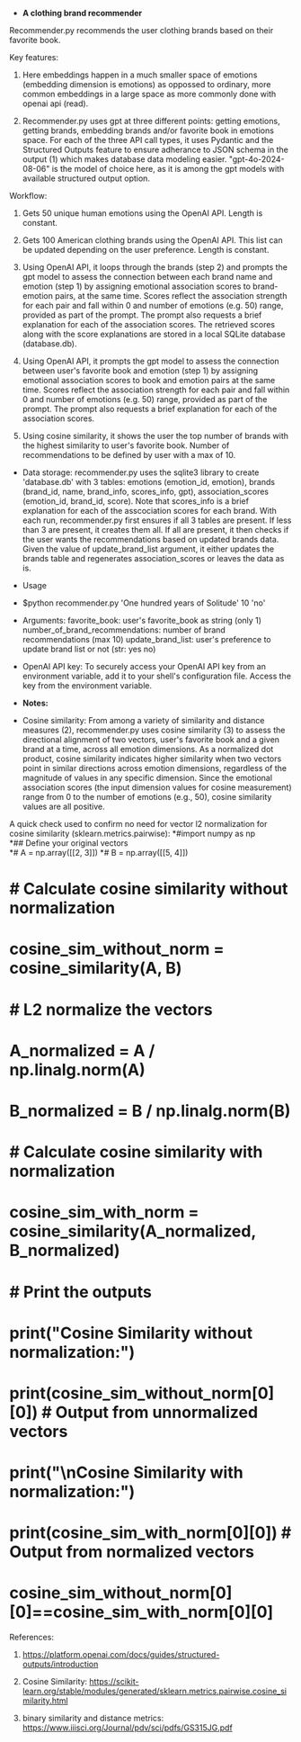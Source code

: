 * **A clothing brand recommender**


Recommender.py recommends the user clothing brands based on their favorite book. 

Key features:
1. Here embeddings happen in a much smaller space of emotions (embedding dimension is emotions) as oppossed to ordinary, more common embeddings in a large space as more commonly done with openai api (read).

2. Recommender.py uses gpt at three different points: getting emotions, getting brands, embedding brands and/or favorite book in emotions space. For each of the three API call types, it uses Pydantic and the Structured Outputs feature to ensure adherance to JSON schema in the output (1) which makes database data modeling easier. "gpt-4o-2024-08-06" is the model of choice here, as it is among the gpt models with available structured output option. 

Workflow:
1. Gets 50 unique human emotions using the OpenAI API. Length is constant.

2. Gets 100 American clothing brands using the OpenAI API. This list can be updated depending on the user preference. Length is constant.

3. Using OpenAI API, it loops through the brands (step 2) and prompts the gpt model to assess the connection between each brand name and emotion (step 1) by assigning emotional association scores to brand-emotion pairs, at the same time. Scores reflect the association strength for each pair and fall within 0 and number of emotions (e.g. 50) range, provided as part of the prompt. The prompt also requests a brief explanation for each of the association scores. The retrieved scores along with the score explanations are stored in a local SQLite database (database.db).

4. Using OpenAI API, it prompts the gpt model to assess the connection between user's favorite book and emotion (step 1) by assigning emotional association scores to book and emotion pairs at the same time. Scores reflect the association strength for each pair and fall within 0 and number of emotions (e.g. 50) range, provided as part of the prompt. The prompt also requests a brief explanation for each of the association scores.

5. Using cosine similarity, it shows the user the top number of brands with the highest similarity to user's favorite book. Number of recommendations to be defined by user with a max of 10.


* Data storage: recommender.py uses the sqlite3 library to create 'database.db' with 3 tables: 
emotions (emotion_id, emotion), brands (brand_id, name, brand_info, scores_info, gpt), association_scores (emotion_id, brand_id, score). Note that scores_info is a brief explanation for each of the asscociation scores for each brand. With each run, recommender.py first ensures if all 3 tables are present. If less than 3 are present, it creates them all. If all are present, it then checks if the user wants the recommendations based on updated brands data. Given the value of update_brand_list argument, it either updates the brands table and regenerates association_scores or leaves the data as is. 

* Usage
* $python recommender.py 'One hundred years of Solitude' 10 'no'

* Arguments:
favorite_book: user's favorite_book as string (only 1) 
number_of_brand_recommendations: number of brand recommendations (max 10)
update_brand_list: user's preference to update brand list or not (str: yes no)

* OpenAI API key:
To securely access your OpenAI API key from an environment variable, add it to your shell's configuration file. Access the key from the environment variable.


* **Notes:** 
* Cosine similarity: From among a variety of similarity and distance measures (2), recommender.py uses cosine similarity (3) to assess the directional alignment of two vectors, user's favorite book and a given brand at a time, across all emotion dimensions. As a normalized dot product, cosine similarity indicates higher similarity when two vectors point in similar directions across emotion dimensions, regardless of the magnitude of values in any specific dimension. Since the emotional association scores (the input dimension values for cosine measurement) range from 0 to the number of emotions (e.g., 50), cosine similarity values are all positive.

A quick check used to confirm no need for vector l2 normalization for cosine similarity (sklearn.metrics.pairwise):
*#import numpy as np \
*## Define your original vectors \
*# A = np.array([[2, 3]])
*# B = np.array([[5, 4]])

# # Calculate cosine similarity without normalization
# cosine_sim_without_norm = cosine_similarity(A, B)

# # L2 normalize the vectors
# A_normalized = A / np.linalg.norm(A)
# B_normalized = B / np.linalg.norm(B)

# # Calculate cosine similarity with normalization
# cosine_sim_with_norm = cosine_similarity(A_normalized, B_normalized)

# # Print the outputs
# print("Cosine Similarity without normalization:")
# print(cosine_sim_without_norm[0][0])  # Output from unnormalized vectors

# print("\nCosine Similarity with normalization:")
# print(cosine_sim_with_norm[0][0])      # Output from normalized vectors
# cosine_sim_without_norm[0][0]==cosine_sim_with_norm[0][0]


References:
1. https://platform.openai.com/docs/guides/structured-outputs/introduction
3. Cosine Similarity:
https://scikit-learn.org/stable/modules/generated/sklearn.metrics.pairwise.cosine_similarity.html

2. binary similarity and distance metrics:
https://www.iiisci.org/Journal/pdv/sci/pdfs/GS315JG.pdf